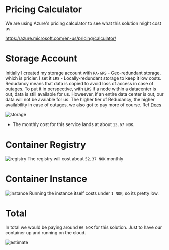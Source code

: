 # Pricing Calculator
We are using Azure's pricing calculator to see what this solution might cost us.

https://azure.microsoft.com/en-us/pricing/calculator/

# Storage Account
Initially I created my storage account with `RA-GRS` - Geo-redundant storage, which is pricier. I set it `LRS` - Locally-redundant storage to keep it low costs. Redudancy means that data is copied to avoid loss of access in case of outages. To put it in perspective, with `LRS` if a node within a datacenter is out, data is still available for us. Howeever, if an entire data center is out, our data will not be avaiable for us. The higher tier of Redudancy, the higher availability in case of outages, we also got to pay more of course. Ref [Docs](https://learn.microsoft.com/en-us/azure/storage/common/storage-redundancy#durability-and-availability-by-outage-scenario)

![storage](../../images/4.cost/storage.png)

- The monthly cost for this service lands at about `13.67 NOK`.

# Container Registry
![registry](../../images/4.cost/registry.png)
The registry will cost about `52,37 NOK` monthly

# Container Instance
![instance](../../images/4.cost/instance.png)
Running the instance itself costs under `1 NOK`, so its pretty low.

# Total
In total we would be paying around `66 NOK` for this solution. Just to have our container up and running on the cloud.

![estimate](../../images/4.cost/estimate.png)